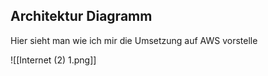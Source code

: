 ## Architektur Diagramm

Hier sieht man wie ich mir die Umsetzung auf AWS vorstelle

![[Internet (2) 1.png]]